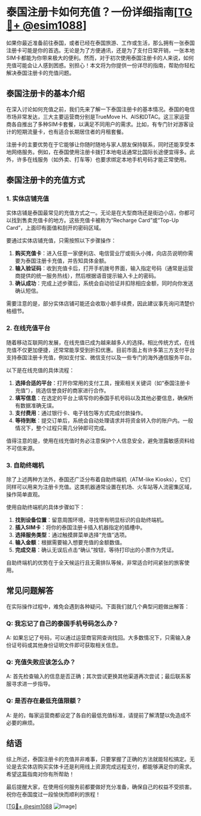 # 泰国注册卡如何充值？一份详细指南[[TG💪+ @esim1088](https://t.me/s/esim1088)]

如果你最近准备前往泰国，或者已经在泰国旅游、工作或生活，那么拥有一张泰国注册卡可能是你的首选。无论是为了方便通讯，还是为了支付日常开销，一张本地SIM卡都能为你带来极大的便利。然而，对于初次使用泰国注册卡的人来说，如何充值可能会让人感到困惑。别担心！本文将为你提供一份详尽的指南，帮助你轻松解决泰国注册卡的充值问题。

## 泰国注册卡的基本介绍

在深入讨论如何充值之前，我们先来了解一下泰国注册卡的基本情况。泰国的电信市场非常发达，三大主要运营商分别是TrueMove H、AIS和DTAC。这三家运营商各自推出了多种SIM卡套餐，以满足不同用户的需求。比如，有专门针对游客设计的短期流量卡，也有适合长期居住者的月租套餐。

注册卡的主要优势在于它能够让你随时随地与家人朋友保持联系，同时还能享受本地网络服务。例如，在泰国使用注册卡拨打本地电话通常比国际长途便宜得多。此外，许多在线服务（如外卖、打车等）也要求绑定本地手机号码才能正常使用。

## 泰国注册卡的充值方式

### 1. 实体店铺充值

实体店铺是泰国最常见的充值方式之一。无论是在大型商场还是街边小店，你都可以找到售卖充值卡的地方。这些充值卡被称为“Recharge Card”或“Top-Up Card”，上面印有面值和刮开的密码区域。

要通过实体店铺充值，只需按照以下步骤操作：

1. **购买充值卡**：进入任意一家便利店、电信营业厅或街头小摊，向店员说明你需要为泰国注册卡充值，并告知具体金额。
2. **输入验证码**：收到充值卡后，打开手机拨号界面，输入指定号码（通常是运营商提供的统一服务热线），然后根据语音提示输入卡上的密码。
3. **确认成功**：完成上述步骤后，系统会自动验证并扣除相应金额，同时向你发送确认短信。

需要注意的是，部分实体店铺可能还会收取小额手续费，因此建议事先询问清楚价格细节。

### 2. 在线充值平台

随着移动互联网的发展，在线充值已成为越来越多人的选择。相比传统方式，在线充值不仅更加便捷，还常常能享受到折扣优惠。目前市面上有许多第三方支付平台支持泰国注册卡充值，例如支付宝、微信支付以及一些专门的海外通信服务平台。

以下是在线充值的具体流程：

1. **选择合适的平台**：打开你常用的支付工具，搜索相关关键词（如“泰国注册卡充值”），挑选信誉良好的商家进行合作。
2. **填写信息**：在选定的平台上填写你的泰国手机号码以及其他必要信息，确保所有数据准确无误。
3. **支付费用**：通过银行卡、电子钱包等方式完成付款操作。
4. **等待到账**：提交订单后，系统会自动处理请求并将资金转入你的账户内。一般情况下，整个过程只需几分钟即可完成。

值得注意的是，使用在线充值时务必注意保护个人信息安全，避免泄露敏感资料给不可信来源。

### 3. 自助终端机

除了上述两种方法外，泰国还广泛分布着自助终端机（ATM-like Kiosks），它们同样可以用来为注册卡充值。这类机器通常设置在机场、火车站等人流密集区域，操作简单直观。

使用自助终端机的具体步骤如下：

1. **找到设备位置**：留意周围环境，寻找带有明显标识的自助终端机。
2. **插入SIM卡**：将你的泰国注册卡插入机器指定的插槽中。
3. **选择服务类型**：通过触摸屏菜单选择“充值”选项。
4. **输入金额**：根据需要输入想要充值的金额数值。
5. **完成交易**：确认无误后点击“确认”按钮，等待打印出的小票作为凭证。

自助终端机的优势在于全天候运行且无需排队等候，非常适合时间紧张的旅客使用。

## 常见问题解答

在实际操作过程中，难免会遇到各种疑问。下面我们就几个典型问题做出解答：

### Q: 我忘记了自己的泰国手机号码怎么办？
A: 如果忘记了号码，可以通过运营商官网查询找回。大多数情况下，只需输入身份证号码或其他身份证明文件即可获取相关信息。

### Q: 充值失败应该怎么办？
A: 首先检查输入的信息是否正确；其次尝试更换其他渠道再次尝试；最后联系客服寻求进一步指导。

### Q: 是否存在最低充值限额？
A: 是的，每家运营商都设定了各自的最低充值标准，请提前了解清楚以免造成不必要的麻烦。

## 结语

综上所述，泰国注册卡的充值并非难事，只要掌握了正确的方法就能轻松搞定。无论是去实体店购买实体卡还是利用线上资源完成远程支付，都能够满足你的需求。希望这篇指南对你有所帮助！

最后提醒大家，在使用任何服务前都要做好充分准备，确保自己的权益不受损害。祝你在泰国度过一段愉快而顺利的旅程！

[[TG💪+ @esim1088](https://t.me/s/esim1088) ![Image](https://i.postimg.cc/4NQfJmqS/Snipaste-2025-05-13-00-14-12.png)]